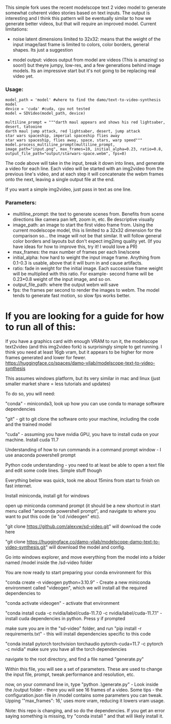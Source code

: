 This simple fork uses the recent modelscope text 2 video model to generate somewhat coherent video stories based on text inputs. The output is interesting and I think this pattern will be eventually similar to how we generate better videos, but that will require an improved model. Current limitations:

- noise latent dimensions limited to 32x32: means that the weight of the input image/last frame is limited to colors, color borders, general shapes. Its just a suggestion

- model output: videos output from model are videos (This is amazing! so soon!) but theyre jumpy, low-res, and a few generations behind image models. Its an impressive start but it's not going to be replacing real video yet.


### Usage:
```
model_path = 'model' #where to find the damo/text-to-video-synthesis model
device = 'cuda' #cuda, cpu not tested
model = SDVideo(model_path, device)

multiline_prompt = """darth maul appears and shows his red lightsaber, desert, tatooine
darth maul jump attack, red lightsaber, desert, jump attack
star wars spaceship, imperial spaceship flies away
star wars spaceship, flies away, space, stars, warp speed"""
model.process_multiline_prompt(multiline_prompt, image_path="input.png", max_frames=10, initial_alpha=0.23, ratio=0.8, output_file_path="output/starwars-space.webm", fps=8)
```

The code above will take in the input, break it down into lines, and generate a video for each line. Each video will be started with an img2video from the previous line's video, and at each step it will concatenate the webm frames onto the next, leaving a single output file at the end.

If you want a simple img2video, just pass in text as one line. 

### Parameters:

- multiline_prompt: the text to generate scenes from. Benefits from scene directions like camera pan left, zoom in, etc. Be descriptive visually
- image_path: an image to start the first video frame from. Using the current modelscope model, this is limited to a 32x32 dimension for the comparison so... the image will not be that similar. It will follow general color borders and layouts but don't expect img2img quality yet. (If you have ideas for how to improve this, try it! I would love a PR)
- max_frames: the max number of frames per each line/scene
- initial_alpha: how hard to weight the input image frame. Anything from 0.1-0.3 is usable, above that it will burn in and cause artifacts. 
- ratio: fade in weight for the initial image. Each successive frame weight will be multiplied with this ratio. For example- second frame will be 0.23*0.8 weight of the input image, and so on.
- output_file_path: where the output webm will save
- fps: the frames per second to render the images to webm. The model tends to generate fast motion, so slow fps works better.








# If you are looking for a guide for how to run all of this:

If you have a graphics card with enough VRAM to run it, the modelscope text2video (and this img2video fork) is surprisingly simple to get running.
I think you need at least 16gb vram, but it appears to be higher for more frames generated and lower for fewer.
https://huggingface.co/spaces/damo-vilab/modelscope-text-to-video-synthesis

This assumes windows platform, but its very similar in mac and linux (just smaller market share = less tutorials and updates)

To do so, you will need:

"conda" - miniconda3, look up how you can use conda to manage software dependencies

"git" - git to git clone the software onto your machine, including the code and the trained model

"cuda" - assuming you have nvidia GPU, you have to install cuda on your machine. Install cuda 11.7

Understanding of how to run commands in a command prompt window - I use anaconda powershell prompt

Python code understanding - you need to at least be able to open a text file and edit some code lines. Simple stuff though


Everything below was quick, took me about 15mins from start to finish on fast internet.

Install miniconda, install git for windows

open up miniconda command prompt (it should be a new shortcut in start menu called "anaconda powershell prompt", and navigate to where you want to put this code (ie "cd /videogen" etc).

"git clone https://github.com/alexvw/sd-video.git" will download the code here

"git clone https://huggingface.co/damo-vilab/modelscope-damo-text-to-video-synthesis.git" will download the model and config.

Go into windows explorer, and move everything from the model into a folder named /model inside the /sd-video folder

You are now ready to start preparing your conda environment for this

"conda create -n videogen python=3.10.9" - Create a new miniconda environment called "videogen", which we will install all the required dependencies to

"conda activate videogen" - activate that environment

"conda install cuda -c nvidia/label/cuda-11.7.0 -c nvidia/label/cuda-11.7.1" - install cuda dependencies in python. Press y if prompted

make sure you are in the "sd-video" folder, and run "pip install -r requirements.txt" - this will install dependencies specific to this code

"conda install pytorch torchvision torchaudio pytorch-cuda=11.7 -c pytorch -c nvidia" make sure you have all the torch dependencies

navigate to the root directory, and find a file named "generate.py"

Within this file, you will see a set of parameters. These are used to change the input file, prompt, tweak performance and resolution, etc.

now, on your command line in, type "python .\generate.py" - 
Look inside the /output folder - there you will see 16 frames of a video.
Some tips - the configuration.json file in /model contains some parameters you can tweak. Upping '"max_frames": 16,' uses more vram, reducing it lowers vram usage.

Note: this repo is changing, and so do the dependencies. If you get an error saying something is missing, try "conda install <something>" and that will likely install it.
